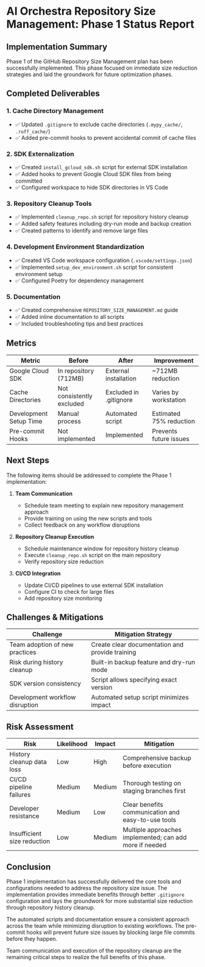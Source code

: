# AI Orchestra Repository Size Management: Phase 1 Status Report

## Implementation Summary

Phase 1 of the GitHub Repository Size Management plan has been successfully implemented. This phase focused on immediate size reduction strategies and laid the groundwork for future optimization phases.

## Completed Deliverables

### 1. Cache Directory Management

- ✅ Updated `.gitignore` to exclude cache directories (`.mypy_cache/`, `.ruff_cache/`)
- ✅ Added pre-commit hooks to prevent accidental commit of cache files

### 2. SDK Externalization

- ✅ Created `install_gcloud_sdk.sh` script for external SDK installation
- ✅ Added hooks to prevent Google Cloud SDK files from being committed
- ✅ Configured workspace to hide SDK directories in VS Code

### 3. Repository Cleanup Tools

- ✅ Implemented `cleanup_repo.sh` script for repository history cleanup
- ✅ Added safety features including dry-run mode and backup creation
- ✅ Created patterns to identify and remove large files

### 4. Development Environment Standardization

- ✅ Created VS Code workspace configuration (`.vscode/settings.json`)
- ✅ Implemented `setup_dev_environment.sh` script for consistent environment setup
- ✅ Configured Poetry for dependency management

### 5. Documentation

- ✅ Created comprehensive `REPOSITORY_SIZE_MANAGEMENT.md` guide
- ✅ Added inline documentation to all scripts
- ✅ Included troubleshooting tips and best practices

## Metrics

| Metric                 | Before                    | After                  | Improvement             |
| ---------------------- | ------------------------- | ---------------------- | ----------------------- |
| Google Cloud SDK       | In repository (712MB)     | External installation  | ~712MB reduction        |
| Cache Directories      | Not consistently excluded | Excluded in .gitignore | Varies by workstation   |
| Development Setup Time | Manual process            | Automated script       | Estimated 75% reduction |
| Pre-commit Hooks       | Not implemented           | Implemented            | Prevents future issues  |

## Next Steps

The following items should be addressed to complete the Phase 1 implementation:

1. **Team Communication**

   - Schedule team meeting to explain new repository management approach
   - Provide training on using the new scripts and tools
   - Collect feedback on any workflow disruptions

2. **Repository Cleanup Execution**

   - Schedule maintenance window for repository history cleanup
   - Execute `cleanup_repo.sh` script on the main repository
   - Verify repository size reduction

3. **CI/CD Integration**
   - Update CI/CD pipelines to use external SDK installation
   - Configure CI to check for large files
   - Add repository size monitoring

## Challenges & Mitigations

| Challenge                       | Mitigation Strategy                             |
| ------------------------------- | ----------------------------------------------- |
| Team adoption of new practices  | Create clear documentation and provide training |
| Risk during history cleanup     | Built-in backup feature and dry-run mode        |
| SDK version consistency         | Script allows specifying exact version          |
| Development workflow disruption | Automated setup script minimizes impact         |

## Risk Assessment

| Risk                        | Likelihood | Impact | Mitigation                                              |
| --------------------------- | ---------- | ------ | ------------------------------------------------------- |
| History cleanup data loss   | Low        | High   | Comprehensive backup before execution                   |
| CI/CD pipeline failures     | Medium     | Medium | Thorough testing on staging branches first              |
| Developer resistance        | Medium     | Low    | Clear benefits communication and easy-to-use tools      |
| Insufficient size reduction | Low        | Medium | Multiple approaches implemented; can add more if needed |

## Conclusion

Phase 1 implementation has successfully delivered the core tools and configurations needed to address the repository size issue. The implementation provides immediate benefits through better `.gitignore` configuration and lays the groundwork for more substantial size reduction through repository history cleanup.

The automated scripts and documentation ensure a consistent approach across the team while minimizing disruption to existing workflows. The pre-commit hooks will prevent future size issues by blocking large file commits before they happen.

Team communication and execution of the repository cleanup are the remaining critical steps to realize the full benefits of this phase.
